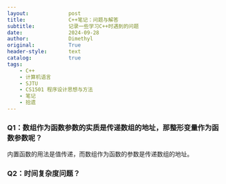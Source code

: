 ```yaml
---
layout:             post
title:              C++笔记：问题与解答
subtitle:           记录一些学习C++时遇到的问题
date:               2024-09-28
author:             Dimethyl
original:           True
header-style:       text
catalog:            true
tags:
    - C++
    - 计算机语言
    - SJTU
    - CS1501 程序设计思想与方法
    - 笔记
    - 拾遗
---
```


### Q1：数组作为函数参数的实质是传递数组的地址，那整形变量作为函数参数呢？

内置函数的用法是值传递，而数组作为函数的参数是传递数组的地址。

### Q2：时间复杂度问题？